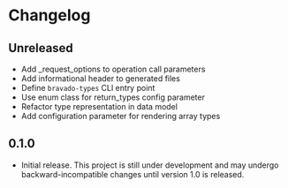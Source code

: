 # Changelog

## Unreleased

- Add _request_options to operation call parameters
- Add informational header to generated files
- Define `bravado-types` CLI entry point
- Use enum class for return_types config parameter
- Refactor type representation in data model
- Add configuration parameter for rendering array types

## 0.1.0

- Initial release. This project is still under development and may undergo
backward-incompatible changes until version 1.0 is released.
